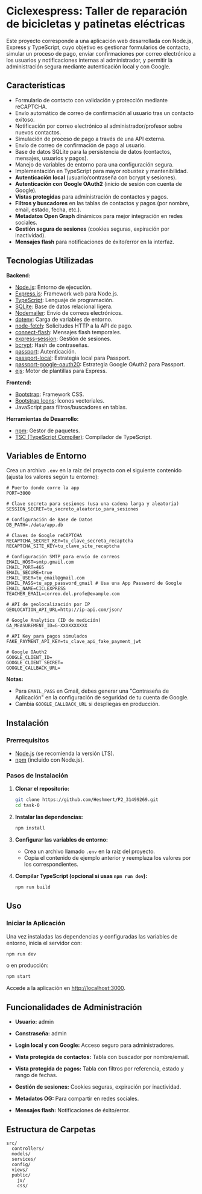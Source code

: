 # Ciclexespress: Taller de reparación de bicicletas y patinetas eléctricas

Este proyecto corresponde a una aplicación web desarrollada con Node.js, Express y TypeScript, cuyo objetivo es gestionar formularios de contacto, simular un proceso de pago, enviar confirmaciones por correo electrónico a los usuarios y notificaciones internas al administrador, y permitir la administración segura mediante autenticación local y con Google.

## Características

- Formulario de contacto con validación y protección mediante reCAPTCHA.
- Envío automático de correo de confirmación al usuario tras un contacto exitoso.
- Notificación por correo electrónico al administrador/profesor sobre nuevos contactos.
- Simulación de proceso de pago a través de una API externa.
- Envío de correo de confirmación de pago al usuario.
- Base de datos SQLite para la persistencia de datos (contactos, mensajes, usuarios y pagos).
- Manejo de variables de entorno para una configuración segura.
- Implementación en TypeScript para mayor robustez y mantenibilidad.
- **Autenticación local** (usuario/contraseña con bcrypt y sesiones).
- **Autenticación con Google OAuth2** (inicio de sesión con cuenta de Google).
- **Vistas protegidas** para administración de contactos y pagos.
- **Filtros y buscadores** en las tablas de contactos y pagos (por nombre, email, estado, fecha, etc.).
- **Metadatos Open Graph** dinámicos para mejor integración en redes sociales.
- **Gestión segura de sesiones** (cookies seguras, expiración por inactividad).
- **Mensajes flash** para notificaciones de éxito/error en la interfaz.

## Tecnologías Utilizadas

**Backend:**
- [Node.js](https://nodejs.org/): Entorno de ejecución.
- [Express.js](https://expressjs.com/): Framework web para Node.js.
- [TypeScript](https://www.typescriptlang.org/): Lenguaje de programación.
- [SQLite](https://www.sqlite.org/): Base de datos relacional ligera.
- [Nodemailer](https://nodemailer.com/): Envío de correos electrónicos.
- [dotenv](https://www.npmjs.com/package/dotenv): Carga de variables de entorno.
- [node-fetch](https://www.npmjs.com/package/node-fetch): Solicitudes HTTP a la API de pago.
- [connect-flash](https://www.npmjs.com/package/connect-flash): Mensajes flash temporales.
- [express-session](https://www.npmjs.com/package/express-session): Gestión de sesiones.
- [bcrypt](https://www.npmjs.com/package/bcrypt): Hash de contraseñas.
- [passport](https://www.npmjs.com/package/passport): Autenticación.
- [passport-local](https://www.npmjs.com/package/passport-local): Estrategia local para Passport.
- [passport-google-oauth20](https://www.npmjs.com/package/passport-google-oauth20): Estrategia Google OAuth2 para Passport.
- [ejs](https://www.npmjs.com/package/ejs): Motor de plantillas para Express.

**Frontend:**
- [Bootstrap](https://getbootstrap.com/): Framework CSS.
- [Bootstrap Icons](https://icons.getbootstrap.com/): Íconos vectoriales.
- JavaScript para filtros/buscadores en tablas.

**Herramientas de Desarrollo:**
- [npm](https://www.npmjs.com/): Gestor de paquetes.
- [TSC (TypeScript Compiler)](https://www.typescriptlang.org/): Compilador de TypeScript.

## Variables de Entorno

Crea un archivo `.env` en la raíz del proyecto con el siguiente contenido (ajusta los valores según tu entorno):

```env
# Puerto donde corre la app
PORT=3000

# Clave secreta para sesiones (usa una cadena larga y aleatoria)
SESSION_SECRET=tu_secreto_aleatorio_para_sesiones

# Configuración de Base de Datos
DB_PATH=./data/app.db

# Claves de Google reCAPTCHA
RECAPTCHA_SECRET_KEY=tu_clave_secreta_recaptcha
RECAPTCHA_SITE_KEY=tu_clave_site_recaptcha

# Configuración SMTP para envío de correos
EMAIL_HOST=smtp.gmail.com
EMAIL_PORT=465
EMAIL_SECURE=true
EMAIL_USER=tu_email@gmail.com
EMAIL_PASS=tu_app_password_gmail # Usa una App Password de Google
EMAIL_NAME=CICLEXPRESS
TEACHER_EMAIL=correo.del.profe@example.com

# API de geolocalización por IP
GEOLOCATION_API_URL=http://ip-api.com/json/

# Google Analytics (ID de medición)
GA_MEASUREMENT_ID=G-XXXXXXXXXX

# API Key para pagos simulados
FAKE_PAYMENT_API_KEY=tu_clave_api_fake_payment_jwt

# Google OAuth2
GOOGLE_CLIENT_ID=
GOOGLE_CLIENT_SECRET=
GOOGLE_CALLBACK_URL=
```

**Notas:**
- Para `EMAIL_PASS` en Gmail, debes generar una "Contraseña de Aplicación" en la configuración de seguridad de tu cuenta de Google.
- Cambia `GOOGLE_CALLBACK_URL` si despliegas en producción.

## Instalación

### Prerrequisitos

- [Node.js](https://nodejs.org/en/download/) (se recomienda la versión LTS).
- [npm](https://docs.npmjs.com/cli/v9/commands/npm) (incluido con Node.js).

### Pasos de Instalación

1. **Clonar el repositorio:**
    ```bash
    git clone https://github.com/Heshmert/P2_31499269.git
    cd task-0
    ```

2. **Instalar las dependencias:**
    ```bash
    npm install
    ```

3. **Configurar las variables de entorno:**
    - Crea un archivo llamado `.env` en la raíz del proyecto.
    - Copia el contenido de ejemplo anterior y reemplaza los valores por los correspondientes.

4. **Compilar TypeScript (opcional si usas `npm run dev`):**
    ```bash
    npm run build
    ```

## Uso

### Iniciar la Aplicación

Una vez instaladas las dependencias y configuradas las variables de entorno, inicia el servidor con:

```bash
npm run dev
```

o en producción:

```bash
npm start
```

Accede a la aplicación en [http://localhost:3000](http://localhost:3000).

## Funcionalidades de Administración

- **Usuario:** admin
- **Constraseña:** admin

- **Login local y con Google:** Acceso seguro para administradores.
- **Vista protegida de contactos:** Tabla con buscador por nombre/email.
- **Vista protegida de pagos:** Tabla con filtros por referencia, estado y rango de fechas.
- **Gestión de sesiones:** Cookies seguras, expiración por inactividad.
- **Metadatos OG:** Para compartir en redes sociales.
- **Mensajes flash:** Notificaciones de éxito/error.

## Estructura de Carpetas

```
src/
  controllers/
  models/
  services/
  config/
  views/
  public/
    js/
    css/
```
